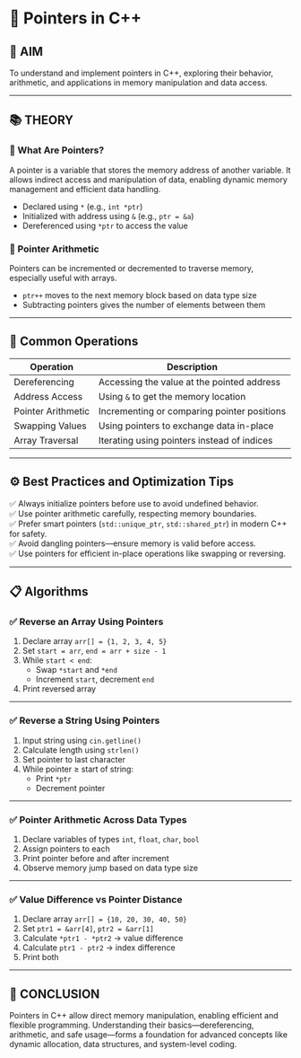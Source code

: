 # 🎯 Pointers in C++

## 🧭 AIM
To understand and implement pointers in C++, exploring their behavior, arithmetic, and applications in memory manipulation and data access.

---

## 📚 THEORY

### 📌 What Are Pointers?
A pointer is a variable that stores the memory address of another variable. It allows indirect access and manipulation of data, enabling dynamic memory management and efficient data handling.

- Declared using `*` (e.g., `int *ptr`)
- Initialized with address using `&` (e.g., `ptr = &a`)
- Dereferenced using `*ptr` to access the value

### 📌 Pointer Arithmetic
Pointers can be incremented or decremented to traverse memory, especially useful with arrays.

- `ptr++` moves to the next memory block based on data type size
- Subtracting pointers gives the number of elements between them

---

## 🔄 Common Operations

| Operation           | Description |
|---------------------|-------------|
| Dereferencing       | Accessing the value at the pointed address |
| Address Access      | Using `&` to get the memory location |
| Pointer Arithmetic  | Incrementing or comparing pointer positions |
| Swapping Values     | Using pointers to exchange data in-place |
| Array Traversal     | Iterating using pointers instead of indices |

---

## ⚙️ Best Practices and Optimization Tips
✅ Always initialize pointers before use to avoid undefined behavior.  
✅ Use pointer arithmetic carefully, respecting memory boundaries.  
✅ Prefer smart pointers (`std::unique_ptr`, `std::shared_ptr`) in modern C++ for safety.  
✅ Avoid dangling pointers—ensure memory is valid before access.  
✅ Use pointers for efficient in-place operations like swapping or reversing.  

---

## 📋 Algorithms

### ✅ Reverse an Array Using Pointers
1. Declare array `arr[] = {1, 2, 3, 4, 5}`
2. Set `start = arr`, `end = arr + size - 1`
3. While `start < end`:
   - Swap `*start` and `*end`
   - Increment `start`, decrement `end`
4. Print reversed array

---

### ✅ Reverse a String Using Pointers
1. Input string using `cin.getline()`
2. Calculate length using `strlen()`
3. Set pointer to last character
4. While pointer ≥ start of string:
   - Print `*ptr`
   - Decrement pointer

---

### ✅ Pointer Arithmetic Across Data Types
1. Declare variables of types `int`, `float`, `char`, `bool`
2. Assign pointers to each
3. Print pointer before and after increment
4. Observe memory jump based on data type size

---

### ✅ Value Difference vs Pointer Distance
1. Declare array `arr[] = {10, 20, 30, 40, 50}`
2. Set `ptr1 = &arr[4]`, `ptr2 = &arr[1]`
3. Calculate `*ptr1 - *ptr2` → value difference
4. Calculate `ptr1 - ptr2` → index difference
5. Print both

---

## 🧠 CONCLUSION
Pointers in C++ allow direct memory manipulation, enabling efficient and flexible programming. Understanding their basics—dereferencing, arithmetic, and safe usage—forms a foundation for advanced concepts like dynamic allocation, data structures, and system-level coding.
